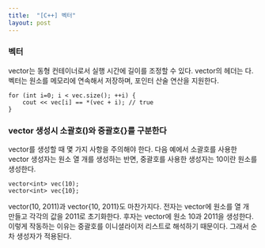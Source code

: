 ```yaml
---
title:  "[C++] 벡터"
layout: post
---
```


### 벡터

vector는 동형 컨테이너로서 실행 시간에 길이를 조정할 수 있다. vector의 헤더는
<vector>다. 벡터는 원소를 메모리에 연속해서 저장하며, 포인터 산술 연산을 지원한다.


```
for (int i=0; i < vec.size(); ++i) {
    cout << vec[i] == *(vec + i); // true
}
```

### vector 생성시 소괄호()와 중괄호{}를 구분한다
vector를 생성할 때 몇 가지 사항을 주의해야 한다. 다음 예에서 소괄호를 사용한 vector 생성자는 원소 열 개를 생성하는 반면, 중괄호를 사용한 생성자는 10이란 원소를 생성한다.

```
vector<int> vec(10);
vector<int> vec{10};
```

vector<int>(10, 2011)과 vector<int>{10, 2011}도 마찬가지다. 전자는 vector에 원소를 열 개 만들고 각각의 값을 2011로 초기화한다. 후자는 vector에 원소 10과 2011을 생성한다.  이렇게 작동하는 이유는 중괄호를 이니셜라이저 리스트로 해석하기 때문이다. 그래서 순차 생성자가 적용된다.